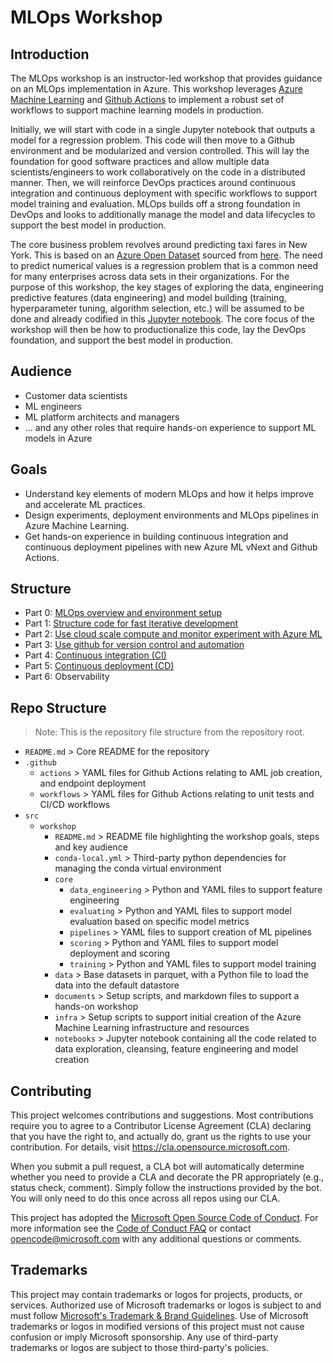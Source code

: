 # MLOps Workshop

## Introduction
The MLOps workshop is an instructor-led workshop that provides guidance on an MLOps
implementation in Azure. This workshop leverages [Azure Machine
Learning](https://azure.microsoft.com/en-us/services/machine-learning/?msclkid=99faf4b9b43f11ec8a3dc121747bf2a7)
and [Github
Actions](https://docs.microsoft.com/en-us/azure/developer/github/github-actions?msclkid=a9587556b43f11ecb200fd14b82d03f0)
to implement a robust set of workflows to support machine learning models in production. 

Initially, we will start with code in a single Jupyter notebook that outputs a model for a regression problem.
This code will then move to a Github environment and be modularized and version controlled. This will lay the
foundation for good software practices and allow multiple data scientists/engineers to work collaboratively on
the code in a distributed manner. Then, we will reinforce DevOps practices around continuous integration and
continuous deployment with specific workflows to support model training and evaluation. MLOps builds off a
strong foundation in DevOps and looks to additionally manage the model and data lifecycles to support the best model
in production.

The core business problem revolves around predicting taxi fares in New York. This is based on an [Azure Open
Dataset](https://azure.microsoft.com/en-us/services/open-datasets/#overview) sourced from
[here](https://docs.microsoft.com/en-us/azure/open-datasets/dataset-taxi-green?tabs=azureml-opendatasets). The
need to predict numerical values is a regression problem that is a common need for many enterprises across
data sets in their organizations. For the purpose of this workshop, the key stages of exploring the data,
engineering predictive features (data engineering) and model building (training, hyperparameter tuning,
algorithm selection, etc.) will be assumed to be done and already codified in this [Jupyter
notebook](https://github.com/microsoft/MLOpsTemplate/blob/thomassantosh-dev/src/workshop/notebooks/taxi-tutorial.ipynb).
The core focus of the workshop will then be how to productionalize this code, lay the DevOps foundation, and
support the best model in production.


## Audience
- Customer data scientists
- ML engineers
- ML platform architects and managers
- ... and any other roles that require hands-on experience to support ML models in Azure

## Goals
- Understand key elements of modern MLOps and how it helps improve and accelerate ML practices.
- Design experiments, deployment environments and MLOps pipelines in Azure Machine Learning.
- Get hands-on experience in building continuous integration and continuous deployment pipelines with new Azure ML vNext and Github Actions.

## Structure
- Part 0: [MLOps overview and environment setup](documents/part_0.md)
- Part 1: [Structure code for fast iterative development](documents/part_1.md)
- Part 2: [Use cloud scale compute and monitor experiment with Azure ML](documents/part_2.md)
- Part 3: [Use github for version control and automation](documents/part_3.md)
- Part 4: [Continuous integration (CI)](documents/part_4.md)
- Part 5: [Continuous deployment (CD)](documents/part_5.md) 
- Part 6: Observability 

## Repo Structure
> Note: This is the repository file structure from the repository root.
- `README.md` > Core README for the repository
- `.github`
	- `actions` > YAML files for Github Actions relating to AML job creation, and endpoint deployment
	- `workflows` > YAML files for Github Actions relating to unit tests and CI/CD workflows
- `src`
	- `workshop`
		- `README.md` > README file highlighting the workshop goals, steps and key audience
		- `conda-local.yml` > Third-party python dependencies for managing the conda virtual environment
		- `core`
			- ``data_engineering`` > Python and YAML files to support feature engineering
			- ``evaluating`` > Python and YAML files to support model evaluation based on specific model metrics
			- ``pipelines`` > YAML files to support creation of ML pipelines
			- ``scoring`` > Python and YAML files to support model deployment and scoring
			- ``training`` > Python and YAML files to support model training
		- ``data`` > Base datasets in parquet, with a Python file to load the data into the default datastore
		- ``documents`` > Setup scripts, and markdown files to support a hands-on workshop
		- ``infra`` > Setup scripts to support initial creation of the Azure Machine Learning infrastructure and resources
		- ``notebooks`` > Jupyter notebook containing all the code related to data exploration, cleansing, feature engineering and model
		  creation

## Contributing
This project welcomes contributions and suggestions.  Most contributions require you to agree to a
Contributor License Agreement (CLA) declaring that you have the right to, and actually do, grant us
the rights to use your contribution. For details, visit https://cla.opensource.microsoft.com.

When you submit a pull request, a CLA bot will automatically determine whether you need to provide
a CLA and decorate the PR appropriately (e.g., status check, comment). Simply follow the instructions
provided by the bot. You will only need to do this once across all repos using our CLA.

This project has adopted the [Microsoft Open Source Code of Conduct](https://opensource.microsoft.com/codeofconduct/).
For more information see the [Code of Conduct FAQ](https://opensource.microsoft.com/codeofconduct/faq/) or
contact [opencode@microsoft.com](mailto:opencode@microsoft.com) with any additional questions or comments.

## Trademarks
This project may contain trademarks or logos for projects, products, or services. Authorized use of Microsoft 
trademarks or logos is subject to and must follow 
[Microsoft's Trademark & Brand Guidelines](https://www.microsoft.com/en-us/legal/intellectualproperty/trademarks/usage/general).
Use of Microsoft trademarks or logos in modified versions of this project must not cause confusion or imply Microsoft sponsorship.
Any use of third-party trademarks or logos are subject to those third-party's policies.
